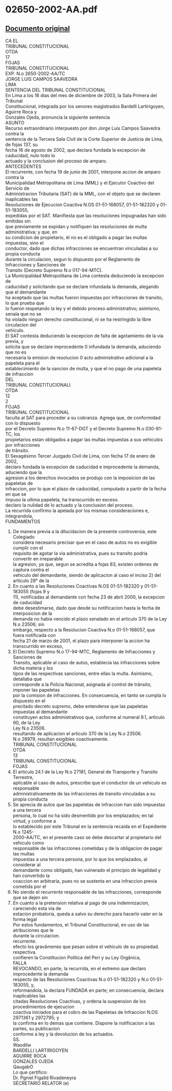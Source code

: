 
02650-2002-AA.pdf
=================
  
[Documento original](https://tc.gob.pe/jurisprudencia/2004/02650-2002-AA.pdf)  
---  
CA EL  
TRIBUNAL CONSTITUCIONAL  
OTDA  
17  
FOJAS  
TRIBUNAL CONSTITUCIONAL  
EXP. N.o 2650-2002-AA/TC  
JORGE LUIS CAMPOS SAAVEDRA  
LIMA  
SENTENCIA DEL TRIBUNAL CONSTITUCIONAL  
En Lima a los 18 dias del mes de diciembre de 2003, la Sala Primera del Tribunal  
Constitucional, integrada por los senores magistrados Bardelli Lartirigoyen, Aguirre Roca y  
Gonzales Ojeda, pronuncia la siguiente sentencia  
ASUNTO  
Recurso extraordinario interpuesto por don Jorge Luis Campos Saavedra contra la  
sentencia de la Tercera Sala Civil de la Corte Superior de Justicia de Lima, de fojas 137, su  
fecha 16 de agosto de 2002, que declara fundada la excepcion de caducidad, nulo todo lo  
actuado y la conclusion del proceso de amparo.  
ANTECEDENTES  
El recurrente, con fecha 19 de junio de 2001, interpone accion de amparo contra la  
Municipalidad Metropolitana de Lima (MML) y el Ejecutor Coactivo del Servicio de  
Administracion Tributaria (SAT) de la MML, con el objeto que se declaren inaplicables las  
Resoluciones de Ejecucion Coactiva N.OS 01-51-168057, 01-51-182320 y 01-51-183055,  
expedidas por el SAT. Manifiesta que las resoluciones impugnadas han sido emitidas sin  
que previamente se expidan y notifiquen las resoluciones de multa administrativa; y que, en  
su condicion de propietario, él no es el obligado a pagar las multas impuestas, sino el  
conductor, dado que dichas infracciones se encuentran vinculadas a su propia conducta  
durante la circulacion, segun lo dispuesto por el Reglamento de Infracciones y Sanciones de  
Transito (Decreto Supremo N.o 017-94-MTC).  
La Municipalidad Metropolitana de Lima contesta deduciendo la excepcion de  
caducidad y solicitando que se declare infundada la demanda, alegando que el demandante  
ha aceptado que las multas fueron impuestas por infracciones de transito, lo que prueba que  
lo fueron respetando la ley y el debido proceso administrativo; asimismo, senala que no se  
ha violado ningun derecho constitucional, ni se ha restringido la libre circulacion del  
vehiculo.  
El SAT contesta deduciendo la excepcion de falta de agotamiento de la via previa, y  
solicita que se declare improcedente 0 infundada la demanda, aduciendo que no es  
necesaria la emision de resolucion 0 acto administrativo adicional a la papeleta para el  
establecimiento de la sancion de multa, y que el no pago de una papeleta de infraccion  
DEL  
TRIBUNAL CONSTITUCIONALI  
OTDA  
12  
2  
FOJAS  
TRIBUNAL CONSTITUCIONAL  
faculta al SAT para proceder a su cobranza. Agrega que, de conformidad con lo dispuesto  
por el Decreto Supremo N.o 11-67-DGT y el Decreto Supremo N.o 030-81-TC, los  
propietarios estan obligados a pagar las multas impuestas a sus vehiculos por infracciones  
de trânsito.  
El Sexagésimo Tercer Juzgado Civil de Lima, con fecha 17 de enero de 2002,  
declaro fundada la excepcion de caducidad e improcedente la demanda, aduciendo que la  
agresion a los derechos invocados se produjo con la imposicion de las papeletas de  
infraccion, por lo que el plazo de caducidad, computado a partir de la fecha en que se  
impuso la ultima papeleta, ha transcurrido en exceso.  
declaro la nulidad de lo actuado y la conclusion del proceso.  
La recurrida confirmo la apelada por los mismas consideraciones e, integrandola,  
FUNDAMENTOS  
1. De manera previa a la dilucidacion de la presente controversia, este Colegiado  
considera necesario precisar que en el caso de autos no es exigible cumplir con el  
requisito de agotar la via administrativa, pues su transito podria convertir en irreparable  
la agresion, ya que, segun se acredita a fojas 83, existen ordenes de captura contra el  
vehiculo del demandante, siendo de aplicacion al caso el inciso 2) del articulo 28° de la  
2. En cuanto a las Resoluciones Coactivas N.OS 01-51-182320 y 01-51-183055 (fojas 9 y  
11), notificadas al demandante con fecha 23 de abril 2000, la excepcion de caducidad  
debe desestimarse, dado que desde su notificacion hasta la fecha de interposicion de la  
demanda no habia vencido el plazo senalado en el articulo 370 de la Ley N.o 23506; sin  
embargo, respecto a la Resolucion Coactiva N.o 01-51-168057, que fuera notificada con  
fecha 21 de marzo de 2001, el plazo para interponer la accion ha transcurrido en exceso,  
3. El Decreto Supremo N.o 17-94-MTC, Reglamento de Infracciones y Sanciones de  
Transito, aplicable al caso de autos, establecia las infracciones sobre dicha materia y los  
tipos de las respectivas sanciones, entre ellas la multa. Asimismo, detallaba que  
corresponde a la Policia Nacional, asignada al control de trânsito, imponer las papeletas  
por la comision de infracciones. En consecuencia, en tanto se cumpla lo dispuesto en el  
precitado decreto supremo, debe entenderse que las papeletas impuestas al demandante  
constituyen actos administrativos que, conforme al numeral 9.1, articulo 90, de la Ley  
Ley N.o 23506.  
resultando de aplicacion el articulo 370 de la Ley N.o 23506.  
N.o 26979, resultan exigibles coactivamente.  
TRIBUNAL CONSTITUCIONAL  
OTDA  
13  
TRIBUNAL CONSTITUCIONAL  
FOJAS  
4. El articulo 24.1 de la Ley N.o 27181, General de Transporte y Transito Terrestre,  
aplicable al caso de autos, prescribe que el conductor de un vehiculo es responsable  
administrativamente de las infracciones de transito vinculadas a su propia conducta  
5. Se aprecia de autos que las papeletas de infraccion han sido impuestas a una tercera  
persona, lo cual no ha sido desmentido por los emplazados; en tal virtud, y conforme a  
lo establecido por este Tribunal en la sentencia recaida en el Expediente N.o 1245-  
2000-AA/TC, en el presente caso se debe descartar al propietario del vehiculo como  
responsable de las infracciones cometidas y de la obligacion de pagar las multas  
impuestas a una tercera persona, por lo que los emplazados, al considerar al  
demandante como obligado, han vulnerado el principio de legalidad y han convertido la  
coaccion en arbitraria, pues no se sustenta en una infraccion previa cometida por el  
6. No siendo el recurrente responsable de las infracciones, corresponde que se dejen sin  
7. En cuanto a la pretension relativa al pago de una indemnizacion, careciendo esta via de  
estacion probatoria, queda a salvo su derecho para hacerlo valer en la forma legal  
Por estos fundamentos, el Tribunal Constitucional, en uso de las atribuciones que le  
durante la circulacion.  
recurrente.  
efecto los gravâmenes que pesan sobre el vehiculo de su propiedad.  
respectiva.  
confieren la Constitucion Politica del Peri y su Ley Orgânica,  
FALLA  
REVOCANDO, en parte, la recurrida, en el extremo que declaro improcedente la demanda  
respecto de las Resoluciones Coactivas N.o 01-51-182320 y N.o 01-51-183055, y,  
reformandola, la declara FUNDADA en parte; en consecuencia, declara inaplicables las  
citadas Resoluciones Coactivas, y ordena la suspension de los procedimientos de ejecucion  
coactiva iniciados para el cobro de las Papeletas de Infraccion N.OS 2971361 y 2972795; y  
la confirma en lo demas que contiene. Dispone la notificacion a las partes, su publicacion  
conforme a ley y la devolucion de los actuados.  
SS.  
Waodilw  
BARDELLI LARTIRIGOYEN  
AGUIRRE ROCA  
GONZALES OJEDA  
QaugabO  
Lo que çertifico:  
Dr. Pgniel Figalld Rivadeneyra  
SÉCRETARIO RELATOR (e)